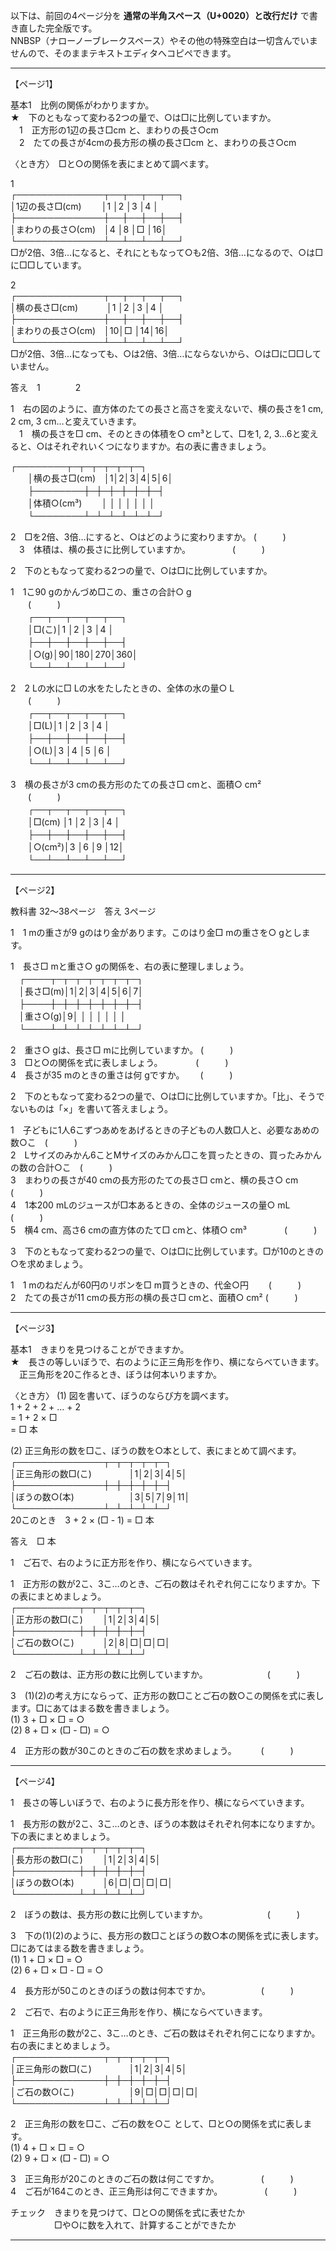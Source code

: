 以下は、前回の4ページ分を **通常の半角スペース（U+0020）と改行だけ** で書き直した完全版です。  
NNBSP（ナローノーブレークスペース）やその他の特殊空白は一切含んでいませんので、そのままテキストエディタへコピペできます。

---

【ページ1】

基本1　比例の関係がわかりますか。  
★　下のともなって変わる2つの量で、○は□に比例していますか。  
　1　正方形の1辺の長さ□cm と、まわりの長さ○cm  
　2　たての長さが4cmの長方形の横の長さ□cm と、まわりの長さ○cm

〈とき方〉　□と○の関係を表にまとめて調べます。

1  
┌──────────────┬──┬──┬──┬──┐  
│1辺の長さ□(cm)　　 │1 │2 │3 │4 │  
├──────────────┼──┼──┼──┼──┤  
│まわりの長さ○(cm)　│4 │8 │□ │16│  
└──────────────┴──┴──┴──┴──┘  
□が2倍、3倍…になると、それにともなって○も2倍、3倍…になるので、○は□に□□しています。

2  
┌──────────────┬──┬──┬──┬──┐  
│横の長さ□(cm)　　　 │1 │2 │3 │4 │  
├──────────────┼──┼──┼──┼──┤  
│まわりの長さ○(cm)　│10│□ │14│16│  
└──────────────┴──┴──┴──┴──┘  
□が2倍、3倍…になっても、○は2倍、3倍…にならないから、○は□に□□していません。

答え　1　　　　2　　　  

1　右の図のように、直方体のたての長さと高さを変えないで、横の長さを1 cm, 2 cm, 3 cm…と変えていきます。  
　1　横の長さを□ cm、そのときの体積を○ cm³として、□を1, 2, 3…6と変えると、○はそれぞれいくつになりますか。右の表に書きましょう。

┌────────┬─┬─┬─┬─┬─┬─┐  
　　│横の長さ□(cm)　│1│2│3│4│5│6│  
　　├────────┼─┼─┼─┼─┼─┼─┤  
　　│体積○(cm³)　　 │ │ │ │ │ │ │  
　　└────────┴─┴─┴─┴─┴─┴─┘

2　□を2倍、3倍…にすると、○はどのように変わりますか。 (　　　)  
　3　体積は、横の長さに比例していますか。　　　　　 (　　　)

2　下のともなって変わる2つの量で、○は□に比例していますか。

1　1こ90 gのかんづめ□この、重さの合計○ g  
　　(　　　)  
　　┌──┬──┬──┬──┬──┐  
　　│□(こ)│1 │2 │3 │4 │  
　　├──┼──┼──┼──┼──┤  
　　│○(g)│90│180│270│360│  
　　└──┴──┴──┴──┴──┘

2　2 Lの水に□ Lの水をたしたときの、全体の水の量○ L  
　　(　　　)  
　　┌──┬──┬──┬──┬──┐  
　　│□(L)│1 │2 │3 │4 │  
　　├──┼──┼──┼──┼──┤  
　　│○(L)│3 │4 │5 │6 │  
　　└──┴──┴──┴──┴──┘

3　横の長さが3 cmの長方形のたての長さ□ cmと、面積○ cm²  
　　(　　　)  
　　┌──┬──┬──┬──┬──┐  
　　│□(cm) │1 │2 │3 │4 │  
　　├──┼──┼──┼──┼──┤  
　　│○(cm²)│3 │6 │9 │12│  
　　└──┴──┴──┴──┴──┘

---

【ページ2】

教科書 32〜38ページ　答え 3ページ

1　1 mの重さが9 gのはり金があります。このはり金□ mの重さを○ gとします。

1　長さ□ mと重さ○ gの関係を、右の表に整理しましょう。  
　┌────┬─┬─┬─┬─┬─┬─┬─┐  
　│長さ□(m)│1│2│3│4│5│6│7│  
　├────┼─┼─┼─┼─┼─┼─┼─┤  
　│重さ○(g)│9│ │ │ │ │ │ │  
　└────┴─┴─┴─┴─┴─┴─┴─┘

2　重さ○ gは、長さ□ mに比例していますか。 (　　　)  
3　□と○の関係を式に表しましょう。　　　　 (　　　)  
4　長さが35 mのときの重さは何 gですか。　　 (　　　)

2　下のともなって変わる2つの量で、○は□に比例していますか。「比」、そうでないものは「×」を書いて答えましょう。

1　子どもに1人6こずつあめをあげるときの子どもの人数□人と、必要なあめの数○こ　(　　　)  
2　Lサイズのみかん6ことMサイズのみかん□こを買ったときの、買ったみかんの数の合計○こ　(　　　)  
3　まわりの長さが40 cmの長方形のたての長さ□ cmと、横の長さ○ cm　(　　　)  
4　1本200 mLのジュースが□本あるときの、全体のジュースの量○ mL　(　　　)  
5　横4 cm、高さ6 cmの直方体のたて□ cmと、体積○ cm³　　　　 (　　　)

3　下のともなって変わる2つの量で、○は□に比例しています。□が10のときの○を求めましょう。

1　1 mのねだんが60円のリボンを□ m買うときの、代金○円　　 (　　　)  
2　たての長さが11 cmの長方形の横の長さ□ cmと、面積○ cm² (　　　)

---

【ページ3】

基本1　きまりを見つけることができますか。  
★　長さの等しいぼうで、右のように正三角形を作り、横にならべていきます。  
　正三角形を20こ作るとき、ぼうは何本いりますか。

〈とき方〉 (1) 図を書いて、ぼうのならび方を調べます。  
1 + 2 + 2 + … + 2  
= 1 + 2 × □  
= □ 本

(2) 正三角形の数を□こ、ぼうの数を○本として、表にまとめて調べます。  
┌──────────────┬─┬─┬─┬─┬─┐  
│正三角形の数□(こ)　　　　 │1│2│3│4│5│  
├──────────────┼─┼─┼─┼─┼─┤  
│ぼうの数○(本)　　　　　　 │3│5│7│9│11│  
└──────────────┴─┴─┴─┴─┴─┘  
20このとき　3 + 2 × (□ - 1) = □ 本

答え　□ 本

1　ご石で、右のように正方形を作り、横にならべていきます。

1　正方形の数が2こ、3こ…のとき、ご石の数はそれぞれ何こになりますか。下の表にまとめましょう。  
┌──────────┬─┬─┬─┬─┬─┐  
│正方形の数□(こ)　　 │1│2│3│4│5│  
├──────────┼─┼─┼─┼─┼─┤  
│ご石の数○(こ)　　　 │2│8│□│□│□│  
└──────────┴─┴─┴─┴─┴─┘

2　ご石の数は、正方形の数に比例していますか。　　　　　　　 (　　　)

3　(1)(2)の考え方にならって、正方形の数□ことご石の数○この関係を式に表します。□にあてはまる数を書きましょう。  
(1) 3 + □ × □ = ○  
(2) 8 + □ × (□ - □) = ○

4　正方形の数が30このときのご石の数を求めましょう。　　　 (　　　)

---

【ページ4】

1　長さの等しいぼうで、右のように長方形を作り、横にならべていきます。

1　長方形の数が2こ、3こ…のとき、ぼうの本数はそれぞれ何本になりますか。下の表にまとめましょう。  
┌──────────┬─┬─┬─┬─┬─┐  
│長方形の数□(こ)　　 │1│2│3│4│5│  
├──────────┼─┼─┼─┼─┼─┤  
│ぼうの数○(本)　　　 │6│□│□│□│□│  
└──────────┴─┴─┴─┴─┴─┘

2　ぼうの数は、長方形の数に比例していますか。　　　　　　　 (　　　)

3　下の(1)(2)のように、長方形の数□ことぼうの数○本の関係を式に表します。□にあてはまる数を書きましょう。  
(1) 1 + □ × □ = ○  
(2) 6 + □ × □ - □ = ○

4　長方形が50このときのぼうの数は何本ですか。　　　　　　 (　　　)

2　ご石で、右のように正三角形を作り、横にならべていきます。

1　正三角形の数が2こ、3こ…のとき、ご石の数はそれぞれ何こになりますか。右の表にまとめましょう。  
┌──────────────┬─┬─┬─┬─┬─┐  
│正三角形の数□(こ)　　　　 │1│2│3│4│5│  
├──────────────┼─┼─┼─┼─┼─┤  
│ご石の数○(こ)　　　　　　 │9│□│□│□│□│  
└──────────────┴─┴─┴─┴─┴─┘

2　正三角形の数を□こ、ご石の数を○こ として、□と○の関係を式に表します。  
(1) 4 + □ × □ = ○  
(2) 9 + □ × (□ - □) = ○

3　正三角形が20このときのご石の数は何こですか。　　　　　 (　　　)  
4　ご石が164このとき、正三角形は何こできますか。　　　　　 (　　　)

チェック　きまりを見つけて、□と○の関係を式に表せたか  
　　　　　□や○に数を入れて、計算することができたか

---
